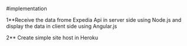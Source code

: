 #implementation

1**Receive the data frome Expedia Api in server side using Node.js
 and display the data in client side using Angular.js

 2** Create simple site host in Heroku
